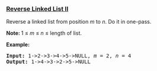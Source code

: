 ### [Reverse Linked List II](https://leetcode.com/problems/reverse-linked-list-ii)

<p>Reverse a linked list from position <em>m</em> to <em>n</em>. Do it in one-pass.</p>

<p><strong>Note:&nbsp;</strong>1 &le; <em>m</em> &le; <em>n</em> &le; length of list.</p>

<p><strong>Example:</strong></p>

<pre>
<strong>Input:</strong> 1-&gt;2-&gt;3-&gt;4-&gt;5-&gt;NULL, <em>m</em> = 2, <em>n</em> = 4
<strong>Output:</strong> 1-&gt;4-&gt;3-&gt;2-&gt;5-&gt;NULL
</pre>
